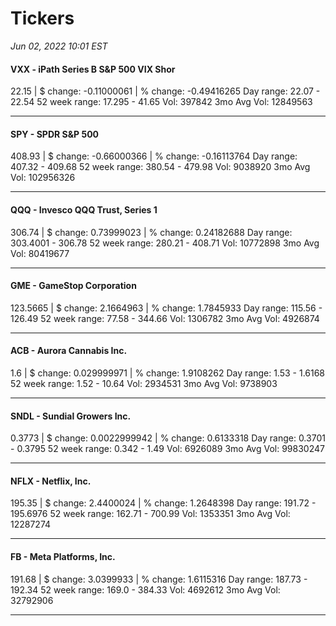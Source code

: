 # Tickers
*Jun 02, 2022 10:01 EST*

#### VXX - iPath Series B S&P 500 VIX Shor
22.15 | $ change: -0.11000061 | % change: -0.49416265
Day range: 22.07 - 22.54 52 week range: 17.295 - 41.65
Vol: 397842 3mo Avg Vol: 12849563

---

#### SPY - SPDR S&P 500
408.93 | $ change: -0.66000366 | % change: -0.16113764
Day range: 407.32 - 409.68 52 week range: 380.54 - 479.98
Vol: 9038920 3mo Avg Vol: 102956326

---

#### QQQ - Invesco QQQ Trust, Series 1
306.74 | $ change: 0.73999023 | % change: 0.24182688
Day range: 303.4001 - 306.78 52 week range: 280.21 - 408.71
Vol: 10772898 3mo Avg Vol: 80419677

---

#### GME - GameStop Corporation
123.5665 | $ change: 2.1664963 | % change: 1.7845933
Day range: 115.56 - 126.49 52 week range: 77.58 - 344.66
Vol: 1306782 3mo Avg Vol: 4926874

---

#### ACB - Aurora Cannabis Inc.
1.6 | $ change: 0.029999971 | % change: 1.9108262
Day range: 1.53 - 1.6168 52 week range: 1.52 - 10.64
Vol: 2934531 3mo Avg Vol: 9738903

---

#### SNDL - Sundial Growers Inc.
0.3773 | $ change: 0.0022999942 | % change: 0.6133318
Day range: 0.3701 - 0.3795 52 week range: 0.342 - 1.49
Vol: 6926089 3mo Avg Vol: 99830247

---

#### NFLX - Netflix, Inc.
195.35 | $ change: 2.4400024 | % change: 1.2648398
Day range: 191.72 - 195.6976 52 week range: 162.71 - 700.99
Vol: 1353351 3mo Avg Vol: 12287274

---

#### FB - Meta Platforms, Inc.
191.68 | $ change: 3.0399933 | % change: 1.6115316
Day range: 187.73 - 192.34 52 week range: 169.0 - 384.33
Vol: 4692612 3mo Avg Vol: 32792906

---

